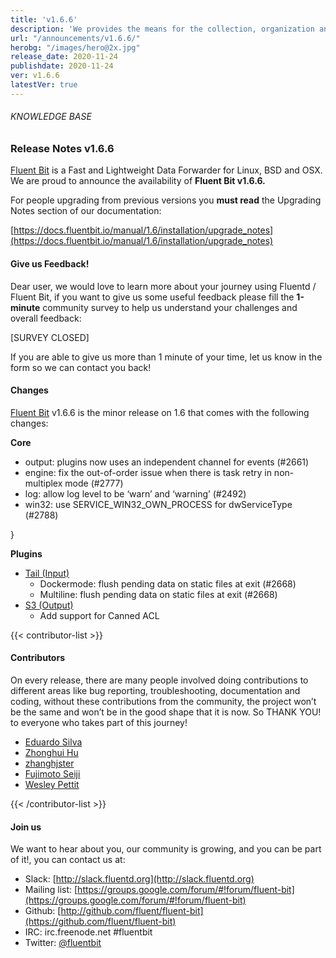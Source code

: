 ```yaml
---
title: 'v1.6.6'
description: 'We provides the means for the collection, organization and computerized retrieval of knowledge and Lightweight Data Forwarder for Linux, BSD and OSX. We are proud to announce the availability of Fluent Bit v1.6.6.'
url: "/announcements/v1.6.6/"
herobg: "/images/hero@2x.jpg"
release_date: 2020-11-24
publishdate: 2020-11-24
ver: v1.6.6
latestVer: true
---
```


###### KNOWLEDGE BASE

### Release Notes v1.6.6

[Fluent Bit](https://fluentbit.io/) is a Fast and Lightweight Data Forwarder for Linux, BSD and OSX. We are proud to announce the availability of **Fluent Bit v1.6.6.**

For people upgrading from previous versions you **must read** the Upgrading Notes section of our documentation:

[https://docs.fluentbit.io/manual/1.6/installation/upgrade_notes](https://docs.fluentbit.io/manual/1.6/installation/upgrade_notes)

#### Give us Feedback!

Dear user, we would love to learn more about your journey using Fluentd / Fluent Bit, if you want to give us some useful feedback please fill the **1-minute** community survey to help us understand your challenges and overall feedback:

[SURVEY CLOSED]

If you are able to give us more than 1 minute of your time, let us know in the form so we can contact you back!

#### Changes

[Fluent Bit](https://fluentbit.io) v1.6.6 is the minor release on 1.6 that comes with the following changes:


**Core**

* output: plugins now uses an independent channel for events (#2661)
* engine: fix the out-of-order issue when there is task retry in non-multiplex mode (#2777)
* log: allow log level to be ‘warn’ and ‘warning’ (#2492)
* win32: use SERVICE_WIN32_OWN_PROCESS for dwServiceType (#2788)

}

**Plugins**

* [Tail (Input)](https://docs.fluentbit.io/manual/1.6/pipeline/inputs/tail/)
  * Dockermode: flush pending data on static files at exit (#2668)
  * Multiline: flush pending data on static files at exit (#2668)
* [S3 (Output)](https://docs.fluentbit.io/manual/1.6/pipeline/outputs/s3/)
  * Add support for Canned ACL



{{< contributor-list >}}

#### Contributors

On every release, there are many people involved doing contributions to different areas like bug reporting, troubleshooting, documentation and coding, without these contributions from the community, the project won’t be the same and won’t be in the good shape that it is now. So THANK YOU! to everyone who takes part of this journey!

* [Eduardo Silva](https://github.com/edsiper)
* [Zhonghui Hu](https://github.com/zhonghui12)
* [zhanghjster](https://github.com/zhanghjster)
* [Fujimoto Seiji](https://github.com/fujimotos)
* [Wesley Pettit](https://github.com/PettitWesley)

{{< /contributor-list >}}

#### Join us

We want to hear about you, our community is growing, and you can be part of it!, you can contact us at:

* Slack: [http://slack.fluentd.org](http://slack.fluentd.org)
* Mailing list: [https://groups.google.com/forum/#!forum/fluent-bit](https://groups.google.com/forum/#!forum/fluent-bit)
* Github: [http://github.com/fluent/fluent-bit](https://github.com/fluent/fluent-bit)
* IRC: irc.freenode.net #fluentbit
* Twitter: [@fluentbit](https://twitter.com/fluentbit)